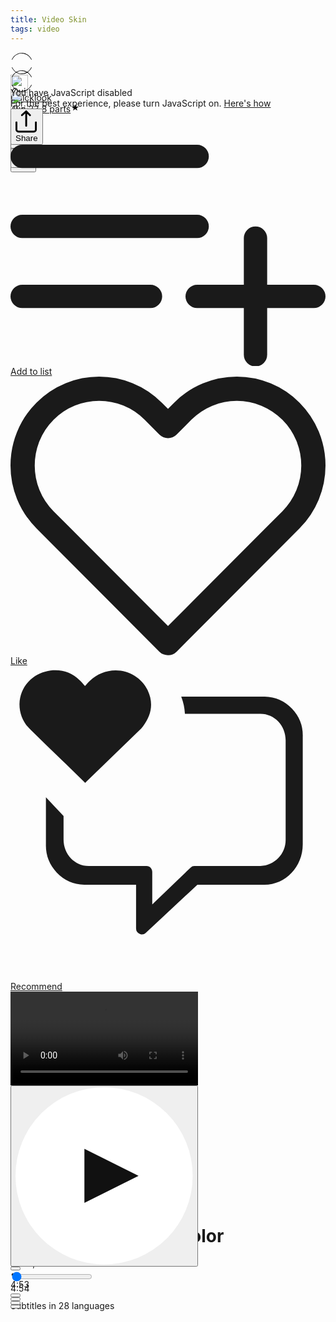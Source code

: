 ```yaml
---
title: Video Skin
tags: video
---
```


<div class="ijk"><div class="ntt fb ik il im" style="height: 28px;"><div class="o ntt"><div><a href="https://quicklook.netlify.app/about/" rel="noopener"><div class="ce in io"><div class="ip ntt fa o p gnn iq ir is it iu eg"><svg width="36" height="36" viewBox="0 0 36 36"><path fill-rule="evenodd" clip-rule="evenodd" d="M18 1.87c-6.63 0-12.4 4.14-15.21 10.21L2 11.71C4.94 5.37 11 1 18 1s13.06 4.37 16 10.71l-.79.37C30.4 6.01 24.63 1.88 18 1.88zM2.79 23.92c2.81 6.07 8.58 10.2 15.21 10.2 6.63 0 12.4-4.13 15.21-10.2l.79.37C31.06 30.63 25 35 18 35S4.94 30.63 2 24.29l.79-.37z"></path></svg></div><img alt="Quicklook" class="amm dpp io in" src="https://avatars0.githubusercontent.com/u/68094278?v=4?crop=0.525xw:1xh;center,top&resize=640:*" width="28" height="28" style="margin-top: 0px;"></div></a></div><div class="iv ab ntt"><div class="ntt"><div style="flex:1; align-self: center;"><span class="crr cs cb cc fgg"><a href="https://quicklook.netlify.app/about/" class="" rel="noopener" style="background-image: none;"><h10 class="crr cs cb cc gjj">Quicklook</h10></a></span></div></div><span class="crr cs cb cc gh" style="align-self: center;"><a class="" rel="noopener" href="https://quicklook.netlify.app/posts/toc" style="background-image: none;"><h10 class="crr cs cb cc gh"><span class="iw"></span>Jun 23<span class="ix gh">·</span>8 parts<svg class="iy iz ja" width="15" height="15" viewBox="0 0 15 15"><path d="M7.44 2.32c.03-.1.09-.1.12 0l1.2 3.53a.29.29 0 0 0 .26.2h3.88c.11 0 .13.04.04.1L9.8 8.33a.27.27 0 0 0-.1.29l1.2 3.53c.03.1-.01.13-.1.07l-3.14-2.18a.3.3 0 0 0-.32 0L4.2 12.22c-.1.06-.14.03-.1-.07l1.2-3.53a.27.27 0 0 0-.1-.3L2.06 6.16c-.1-.06-.07-.12.03-.12h3.89a.29.29 0 0 0 .26-.19l1.2-3.52z"></path></svg></h10></a></span></div></div><div class="ntt jb jc jd je jf jg jh ji ex" style="align-self: center;"><div class="ntt o"><div class="jj amm"><div class="by" aria-hidden="false"><button class="boo ch ax ay az ba bb bcc bdd be dl dm bh dn do"><svg width="25" height="25" class="q"><g fill-rule="evenodd"><path d="M15.6 5a.42.42 0 0 0 .17-.3.42.42 0 0 0-.12-.33l-2.8-2.79a.5.5 0 0 0-.7 0l-2.8 2.8a.4.4 0 0 0-.1.32c0 .12.07.23.16.3h.02a.45.45 0 0 0 .57-.04l2-2V10c0 .28.23.5.5.5s.5-.22.5-.5V2.93l2.02 2.02c.08.07.18.12.3.13.11.01.21-.02.3-.08v.01"></path><path d="M18 7h-1.5a.5.5 0 0 0 0 1h1.6c.5 0 .9.4.9.9v10.2c0 .5-.4.9-.9.9H6.9a.9.9 0 0 1-.9-.9V8.9c0-.5.4-.9.9-.9h1.6a.5.5 0 0 0 .35-.15A.5.5 0 0 0 9 7.5a.5.5 0 0 0-.15-.35A.5.5 0 0 0 8.5 7H7a2 2 0 0 0-2 2v10c0 1.1.9 2 2 2h11a2 2 0 0 0 2-2V9a2 2 0 0 0-2-2"></path></g></svg></button></div></div><div class="jk amm"><div><div class="iy"><div><div class="by" role="tooltip" aria-hidden="false" aria-describedby="1" aria-labelledby="1"><button class="boo ch ax ay az ba bb bcc bdd be dl dm bh dn do" onclick="tocContainer()"><svg width="25" height="25" viewBox="0 0 25 25"><path d="M19 6a2 2 0 0 0-2-2H8a2 2 0 0 0-2 2v14.66h.01c.01.1.05.2.12.28a.5.5 0 0 0 .7.03l5.67-4.12 5.66 4.13a.5.5 0 0 0 .71-.03.5.5 0 0 0 .12-.29H19V6zm-6.84 9.97L7 19.64V6a1 1 0 0 1 1-1h9a1 1 0 0 1 1 1v13.64l-5.16-3.67a.49.49 0 0 0-.68 0z" fill-rule="evenodd"></path></svg></button></div></div></div></div></div><div class="jl amm ag"><div class="by" aria-hidden="false"><div class="by" aria-hidden="false"><div class="amm bk bee"><button class="boo ch ax ay az ba bb bcc bdd be dl dm bh dn do"><svg class="q jm jn" width="25" height="25"><path d="M5 12.5c0 .55.2 1.02.59 1.41.39.4.86.59 1.41.59.55 0 1.02-.2 1.41-.59.4-.39.59-.86.59-1.41 0-.55-.2-1.02-.59-1.41A1.93 1.93 0 0 0 7 10.5c-.55 0-1.02.2-1.41.59-.4.39-.59.86-.59 1.41zm5.62 0c0 .55.2 1.02.58 1.41.4.4.87.59 1.42.59.55 0 1.02-.2 1.41-.59.4-.39.59-.86.59-1.41 0-.55-.2-1.02-.59-1.41a1.93 1.93 0 0 0-1.41-.59c-.55 0-1.03.2-1.42.59-.39.39-.58.86-.58 1.41zm5.6 0c0 .55.2 1.02.58 1.41.4.4.87.59 1.43.59.56 0 1.03-.2 1.42-.59.39-.39.58-.86.58-1.41 0-.55-.2-1.02-.58-1.41a1.93 1.93 0 0 0-1.42-.59c-.56 0-1.04.2-1.43.59-.39.39-.58.86-.58 1.41z" fill-rule="evenodd"></path></svg></button></div></div></div></div></div></div></div></div>

<div id="bottommenu" class="ijk"><div class="ntt fb ik il im" style="height: 28px;"><div class="o ntt"><div><a href="https://quicklook.netlify.app/about/" rel="noopener"><div class="ce in io"><div class="ip ntt fa o p gnn iq ir is it iu eg"><svg width="36" height="36" viewBox="0 0 36 36"><path fill-rule="evenodd" clip-rule="evenodd" d="M18 1.87c-6.63 0-12.4 4.14-15.21 10.21L2 11.71C4.94 5.37 11 1 18 1s13.06 4.37 16 10.71l-.79.37C30.4 6.01 24.63 1.88 18 1.88zM2.79 23.92c2.81 6.07 8.58 10.2 15.21 10.2 6.63 0 12.4-4.13 15.21-10.2l.79.37C31.06 30.63 25 35 18 35S4.94 30.63 2 24.29l.79-.37z"></path></svg></div><img alt="Quicklook" class="amm dpp io in" src="https://avatars0.githubusercontent.com/u/68094278?v=4?crop=0.525xw:1xh;center,top&resize=640:*" width="28" height="28" style="margin-top: 0px;"></div></a></div></div><div class="ntt jb jc jd je jf jg jh ji ex" style="align-self: center;"><div class="ntt o"><div class="jj amm"><div class="by" aria-hidden="false"><button class="boo ch ax ay az ba bb bcc bdd be dl dm bh dn do"><svg width="25" height="25" class="q" style="fill: #f5f5f7;"><g fill-rule="evenodd"><path d="M15.6 5a.42.42 0 0 0 .17-.3.42.42 0 0 0-.12-.33l-2.8-2.79a.5.5 0 0 0-.7 0l-2.8 2.8a.4.4 0 0 0-.1.32c0 .12.07.23.16.3h.02a.45.45 0 0 0 .57-.04l2-2V10c0 .28.23.5.5.5s.5-.22.5-.5V2.93l2.02 2.02c.08.07.18.12.3.13.11.01.21-.02.3-.08v.01"></path><path d="M18 7h-1.5a.5.5 0 0 0 0 1h1.6c.5 0 .9.4.9.9v10.2c0 .5-.4.9-.9.9H6.9a.9.9 0 0 1-.9-.9V8.9c0-.5.4-.9.9-.9h1.6a.5.5 0 0 0 .35-.15A.5.5 0 0 0 9 7.5a.5.5 0 0 0-.15-.35A.5.5 0 0 0 8.5 7H7a2 2 0 0 0-2 2v10c0 1.1.9 2 2 2h11a2 2 0 0 0 2-2V9a2 2 0 0 0-2-2"></path></g></svg></button></div></div><div class="jk amm"><div><div class="iy"><div><div class="by" role="tooltip" aria-hidden="false" aria-describedby="1" aria-labelledby="1"><button class="boo ch ax ay az ba bb bcc bdd be dl dm bh dn do" onclick="tocContainer()" style="fill: #f5f5f7;"><svg width="25" height="25" viewBox="0 0 25 25"><path d="M19 6a2 2 0 0 0-2-2H8a2 2 0 0 0-2 2v14.66h.01c.01.1.05.2.12.28a.5.5 0 0 0 .7.03l5.67-4.12 5.66 4.13a.5.5 0 0 0 .71-.03.5.5 0 0 0 .12-.29H19V6zm-6.84 9.97L7 19.64V6a1 1 0 0 1 1-1h9a1 1 0 0 1 1 1v13.64l-5.16-3.67a.49.49 0 0 0-.68 0z" fill-rule="evenodd"></path></svg></button></div></div></div></div></div><div class="jl amm ag" style="margin-right: 34px;"><div class="by" aria-hidden="false"><div class="by" aria-hidden="false"><div class="amm bk bee"><button class="boo ch ax ay az ba bb bcc bdd be dl dm bh dn do"><svg class="q jm jn" width="25" height="25" style="fill: #f5f5f7;"><path d="M5 12.5c0 .55.2 1.02.59 1.41.39.4.86.59 1.41.59.55 0 1.02-.2 1.41-.59.4-.39.59-.86.59-1.41 0-.55-.2-1.02-.59-1.41A1.93 1.93 0 0 0 7 10.5c-.55 0-1.02.2-1.41.59-.4.39-.59.86-.59 1.41zm5.62 0c0 .55.2 1.02.58 1.41.4.4.87.59 1.42.59.55 0 1.02-.2 1.41-.59.4-.39.59-.86.59-1.41 0-.55-.2-1.02-.59-1.41a1.93 1.93 0 0 0-1.41-.59c-.55 0-1.03.2-1.42.59-.39.39-.58.86-.58 1.41zm5.6 0c0 .55.2 1.02.58 1.41.4.4.87.59 1.43.59.56 0 1.03-.2 1.42-.59.39-.39.58-.86.58-1.41 0-.55-.2-1.02-.58-1.41a1.93 1.93 0 0 0-1.42-.59c-.56 0-1.04.2-1.43.59-.39.39-.58.86-.58 1.41z" fill-rule="evenodd"></path></svg></button></div></div></div></div></div></div></div></div>

<link rel="stylesheet" href="/assets/css/toc.css">
<script src="/assets/js/toc.js"/></script>


<link href='https://pa.tedcdn.com/javascripts/screens/4a2b5feac2cf78ec1207.chunk.js' rel='prefetch'>
<link href='https://pa.tedcdn.com/javascripts/screens/global-2838a3bb85c6d6113065.chunk.css' rel='stylesheet'>
<link href='https://pa.tedcdn.com/javascripts/screens/talk-fb26ec4d36c2425e3d81.chunk.css' rel='stylesheet'><script>
<link href='https://pa.tedcdn.com/javascripts/screens/e81952a22b1ee6555c44.chunk.js' rel='prefetch'>



<script>
  TED.abby.overridden = false;
  TED.abby.disabled = false;
  TED.abby.tests.aa_fastly = "b";
  TED["controller"]="talks";TED["zone"]={"api_key":"talk_page_2","ga_category":"videoplayer","ad_unit_path":"talk","ad_targeting":{}}
</script>
<noscript>
<div class='alert alert--flash alert--warning'>
            <div class='container'>
                        <div class='h9'>You have JavaScript disabled</div>
                        For the best experience, please turn JavaScript on.
                        <a href='https://enable-javascript.com/'>Here's how</a>
            </div>
            </div>
</noscript>
<div class="pos:r"><div class=" pos:r o:h "><div><div class=" pos:c z-i:1 j-c:c a-i:c m-x:a "><div class=" d:n d:b@lg m-w:xl pos:r m-x:a z-i:5 "><div class=" pos:a top:4 right:4 right:4@md z-i:4 " style="opacity: 1;"><span><div class="d:f flx-d:c w:10"><div><div class="m-b:1 m-x:a t-a:c"><button class="c:white f:.9 sb"><div><div class="
            a-i:c
            b-r:3
            d:f
            h:6
            j-c:c
            m-x:a
            p:.7
            w:6
           c:white bg:gray-dd.2"><svg viewBox="0 0 24 25" class="w:2"><g stroke="currentColor" stroke-width="2" fill="none" fill-rule="evenodd" stroke-linecap="round" stroke-linejoin="round"><path d="M1 13v7.9C1 22.0598 2.17525 23 3.625 23h15.75C20.82475 23 22 22.0598 22 20.9V13M15.64 5.2L11.54 1 7 5.2M11.54 3v13.65"></path></g></svg></div><div class=" w:full d:n d:i-b@xxs c:white m-t:.4 ">Share</div></div></button></div><div class="m-b:1 m-x:a t-a:c"><a class="c:white f:.9 sb" href="/session/new?context=ted.www%2Fwatch-later"><div><div class="
            a-i:c
            b-r:3
            d:f
            h:6
            j-c:c
            m-x:a
            p:.7
            w:6
           c:white bg:gray-dd.2"><svg viewBox="0 0 27 19" class="w:3"><g stroke="currentColor" stroke-width="2" fill="none" fill-rule="evenodd" stroke-linecap="round" stroke-linejoin="round"><path d="M1 1h15M1 7h15M1 13h11M16 13h10M21 8v10"></path></g></svg></div><div class=" w:full d:n d:i-b@xxs c:white m-t:.4 ">Add to list</div></div></a></div><div class="m-b:1 m-x:a pos:r t-a:c"><a class="c:white f:.9 sb" href="/session/new?context=ted.www%2Flike"><div><div class="
            a-i:c
            b-r:3
            d:f
            h:6
            j-c:c
            m-x:a
            p:.7
            w:6
           c:white bg:gray-dd.2"><svg viewBox="0 0 26 23" class="w:3"><path d="M23.14938 2.85655C21.96503 1.66785 20.35838 1 18.68306 1c-1.67532 0-3.28197.66785-4.46632 1.85655L12.99969 4.0775l-1.21704-1.22094c-2.46668-2.47458-6.46596-2.47458-8.93264 0-2.46668 2.47458-2.46668 6.48667 0 8.96126l1.21704 1.22094L12.9997 22l8.93264-8.96125 1.21705-1.22094C24.33428 10.62966 25 9.01786 25 7.33718c0-1.68068-.66572-3.29249-1.85062-4.48063z" stroke="currentColor" stroke-width="2" fill="none" fill-rule="evenodd" stroke-linecap="round" stroke-linejoin="round"></path></svg></div><div class=" w:full d:n d:i-b@xxs c:white m-t:.4 ">Like</div></div></a></div><div class="m-b:1 m-x:a t-a:c"><a class="c:white f:.9 sb" href="/session/new?context=ted.www%2Frecommend"><div><div class="
            a-i:c
            b-r:3
            d:f
            h:6
            j-c:c
            m-x:a
            p:.7
            w:6
           c:white bg:gray-dd.2"><svg viewBox="-120 -50 596 596" class="w:3"><g fill="currentColor" fill-rule="evenodd"><path d="M210.047 40.5A109.038 109.038 0 0 0 203.049 8h157.937a73.707 73.707 0 0 1 51.894 23.097 73.767 73.767 0 0 1 20.077 53.153V287.5c0 42.125-32.362 76.25-72.47 76.25H233.661L135.952 455a10.369 10.369 0 0 1-7.248 3c-1.624 0-2.749-.625-4.498-1.25a11.625 11.625 0 0 1-6.622-10.5v-82.5H19.498a74.206 74.206 0 0 1-52.065-23.067A74.267 74.267 0 0 1-52.972 287.5v-89.125c10.995 11.875 22.24 23.75 33.361 35.375v44.625c0 27.75 21.242 50 47.606 50h109.58c5.873 0 10.622 5 10.622 11.25V401l72.72-69.75a9.869 9.869 0 0 1 6.872-2.875h125.075c26.866-.883 48.086-23.111 47.73-50V90.5c0-27.875-21.24-50-47.73-50H210.047z"></path><path d="M139.728-3.785c-11.33-23.428-35.086-38.208-61.024-37.964-18.22 0-35.691 7.267-48.545 19.796-2.995 2.882-5.74 6.014-9.235 9.648-3.743-3.76-6.614-7.518-10.108-10.65A64.761 64.761 0 0 0-34.984-42c-6.364 0-12.728.752-18.968 2.506-28.3 6.967-48.414 32.146-49.044 61.394-.218 18.96 7.8 37.074 21.964 49.616 24.335 23.932 49.044 47.863 73.628 71.418L21.3 171l2.62-2.506 100.085-96.978A48.241 48.241 0 0 0 130.743 64c15.848-20.924 20.216-43.853 8.985-67.659v-.125z"></path></g></svg></div><div class=" w:full d:n d:i-b@xxs c:white m-t:.4 ">Recommend</div></div></a></div></div></div></span></div></div><div id="video-container" style="position: relative;"><div style="display: block; padding-top: 56.25%;"></div><div style="position: absolute; bottom: 0px; left: 0px; top: 0px; right: 0px;"><div class="sticky-outer-wrapper  h:full pos:r d:f j-c:c a-i:c " style=""><div class="sticky-inner-wrapper" style="position: relative; top: 0px;"><div class="h:full pos:r"><div class="h:full"><div class=" o:h bg:black " style="position: relative;"><div style="display: block; padding-top: 56.25%;"></div><div style="position: absolute; bottom: 0px; left: 0px; top: 0px; right: 0px;"><div id="ted-player" class=" h:full w:full pos:r d:f a-i:c j-c:c bg:black "><div class="pos:a pos:c"><div class=" pos:c pos:a bg:black " style="background-image: url(&quot;https://pi.tedcdn.com/r/s3.amazonaws.com/talkstar-photos/uploads/086afdf7-942a-4057-9311-65ed008563e9/1511_01_A_Flynn_Angela_Skin_16x9thumb.jpg?op=%5E&amp;c=1280%2C720&amp;gravity=t&amp;u%5Br%5D=2&amp;u%5Bs%5D=0.5&amp;u%5Ba%5D=0.8&amp;u%5Bt%5D=0.03&amp;quality=82&amp;w=1280&amp;h=720&quot;), linear-gradient(to top, rgba(0, 0, 0, 0.65) 8%, rgba(0, 0, 0, 0) 72%); background-repeat: no-repeat; background-size: cover;"></div></div><div class="d:b w:full h:full"><div class="h:full w:full"><div class="h:full w:full"><video playsinline="playsinline" class="h:full w:full" id="ted-player-4634" crossorigin="anonymous" src="blob:https://www.ted.com/a3758079-e36b-4d97-972a-10717851b5ed" title="Angela Koine Flynn: The science of skin color"><track kind="subtitles" label="Arabic" src="https://pubads.g.doubleclick.net/ondemand/hls/content/2503702/vid/AngelaKoineFlynn_SkinColor_2015E/SIN/streams/7effcaee-ebb8-4412-a6e7-4787cd02bb4d/vtt/ar.vtt" srclang="ar"><track kind="subtitles" label="German" src="https://pubads.g.doubleclick.net/ondemand/hls/content/2503702/vid/AngelaKoineFlynn_SkinColor_2015E/SIN/streams/7effcaee-ebb8-4412-a6e7-4787cd02bb4d/vtt/de.vtt" srclang="de"><track kind="subtitles" label="English" src="https://pubads.g.doubleclick.net/ondemand/hls/content/2503702/vid/AngelaKoineFlynn_SkinColor_2015E/SIN/streams/7effcaee-ebb8-4412-a6e7-4787cd02bb4d/vtt/en.vtt" srclang="en"><track kind="subtitles" label="Spanish" src="https://pubads.g.doubleclick.net/ondemand/hls/content/2503702/vid/AngelaKoineFlynn_SkinColor_2015E/SIN/streams/7effcaee-ebb8-4412-a6e7-4787cd02bb4d/vtt/es.vtt" srclang="es"><track kind="subtitles" label="Persian" src="https://pubads.g.doubleclick.net/ondemand/hls/content/2503702/vid/AngelaKoineFlynn_SkinColor_2015E/SIN/streams/7effcaee-ebb8-4412-a6e7-4787cd02bb4d/vtt/fa.vtt" srclang="fa"><track kind="subtitles" label="French" src="https://pubads.g.doubleclick.net/ondemand/hls/content/2503702/vid/AngelaKoineFlynn_SkinColor_2015E/SIN/streams/7effcaee-ebb8-4412-a6e7-4787cd02bb4d/vtt/fr.vtt" srclang="fr"><track kind="subtitles" label="Hebrew" src="https://pubads.g.doubleclick.net/ondemand/hls/content/2503702/vid/AngelaKoineFlynn_SkinColor_2015E/SIN/streams/7effcaee-ebb8-4412-a6e7-4787cd02bb4d/vtt/he.vtt" srclang="he"><track kind="subtitles" label="Hindi" src="https://pubads.g.doubleclick.net/ondemand/hls/content/2503702/vid/AngelaKoineFlynn_SkinColor_2015E/SIN/streams/7effcaee-ebb8-4412-a6e7-4787cd02bb4d/vtt/hi.vtt" srclang="hi"><track kind="subtitles" label="Croatian" src="https://pubads.g.doubleclick.net/ondemand/hls/content/2503702/vid/AngelaKoineFlynn_SkinColor_2015E/SIN/streams/7effcaee-ebb8-4412-a6e7-4787cd02bb4d/vtt/hr.vtt" srclang="hr"><track kind="subtitles" label="Armenian" src="https://pubads.g.doubleclick.net/ondemand/hls/content/2503702/vid/AngelaKoineFlynn_SkinColor_2015E/SIN/streams/7effcaee-ebb8-4412-a6e7-4787cd02bb4d/vtt/hy.vtt" srclang="hy"><track kind="subtitles" label="Indonesian" src="https://pubads.g.doubleclick.net/ondemand/hls/content/2503702/vid/AngelaKoineFlynn_SkinColor_2015E/SIN/streams/7effcaee-ebb8-4412-a6e7-4787cd02bb4d/vtt/id.vtt" srclang="id"><track kind="subtitles" label="Italian" src="https://pubads.g.doubleclick.net/ondemand/hls/content/2503702/vid/AngelaKoineFlynn_SkinColor_2015E/SIN/streams/7effcaee-ebb8-4412-a6e7-4787cd02bb4d/vtt/it.vtt" srclang="it"><track kind="subtitles" label="Japanese" src="https://pubads.g.doubleclick.net/ondemand/hls/content/2503702/vid/AngelaKoineFlynn_SkinColor_2015E/SIN/streams/7effcaee-ebb8-4412-a6e7-4787cd02bb4d/vtt/ja.vtt" srclang="ja"><track kind="subtitles" label="Korean" src="https://pubads.g.doubleclick.net/ondemand/hls/content/2503702/vid/AngelaKoineFlynn_SkinColor_2015E/SIN/streams/7effcaee-ebb8-4412-a6e7-4787cd02bb4d/vtt/ko.vtt" srclang="ko"><track kind="subtitles" label="Kurdish" src="https://pubads.g.doubleclick.net/ondemand/hls/content/2503702/vid/AngelaKoineFlynn_SkinColor_2015E/SIN/streams/7effcaee-ebb8-4412-a6e7-4787cd02bb4d/vtt/ku.vtt" srclang="ku"><track kind="subtitles" label="Polish" src="https://pubads.g.doubleclick.net/ondemand/hls/content/2503702/vid/AngelaKoineFlynn_SkinColor_2015E/SIN/streams/7effcaee-ebb8-4412-a6e7-4787cd02bb4d/vtt/pl.vtt" srclang="pl"><track kind="subtitles" label="Portuguese" src="https://pubads.g.doubleclick.net/ondemand/hls/content/2503702/vid/AngelaKoineFlynn_SkinColor_2015E/SIN/streams/7effcaee-ebb8-4412-a6e7-4787cd02bb4d/vtt/pt.vtt" srclang="pt"><track kind="subtitles" label="Portuguese, Brazilian" src="https://pubads.g.doubleclick.net/ondemand/hls/content/2503702/vid/AngelaKoineFlynn_SkinColor_2015E/SIN/streams/7effcaee-ebb8-4412-a6e7-4787cd02bb4d/vtt/pt-br.vtt" srclang="pt-br"><track kind="subtitles" label="Romanian" src="https://pubads.g.doubleclick.net/ondemand/hls/content/2503702/vid/AngelaKoineFlynn_SkinColor_2015E/SIN/streams/7effcaee-ebb8-4412-a6e7-4787cd02bb4d/vtt/ro.vtt" srclang="ro"><track kind="subtitles" label="Russian" src="https://pubads.g.doubleclick.net/ondemand/hls/content/2503702/vid/AngelaKoineFlynn_SkinColor_2015E/SIN/streams/7effcaee-ebb8-4412-a6e7-4787cd02bb4d/vtt/ru.vtt" srclang="ru"><track kind="subtitles" label="Slovak" src="https://pubads.g.doubleclick.net/ondemand/hls/content/2503702/vid/AngelaKoineFlynn_SkinColor_2015E/SIN/streams/7effcaee-ebb8-4412-a6e7-4787cd02bb4d/vtt/sk.vtt" srclang="sk"><track kind="subtitles" label="Serbian" src="https://pubads.g.doubleclick.net/ondemand/hls/content/2503702/vid/AngelaKoineFlynn_SkinColor_2015E/SIN/streams/7effcaee-ebb8-4412-a6e7-4787cd02bb4d/vtt/sr.vtt" srclang="sr"><track kind="subtitles" label="Thai" src="https://pubads.g.doubleclick.net/ondemand/hls/content/2503702/vid/AngelaKoineFlynn_SkinColor_2015E/SIN/streams/7effcaee-ebb8-4412-a6e7-4787cd02bb4d/vtt/th.vtt" srclang="th"><track kind="subtitles" label="Turkish" src="https://pubads.g.doubleclick.net/ondemand/hls/content/2503702/vid/AngelaKoineFlynn_SkinColor_2015E/SIN/streams/7effcaee-ebb8-4412-a6e7-4787cd02bb4d/vtt/tr.vtt" srclang="tr"><track kind="subtitles" label="Ukrainian" src="https://pubads.g.doubleclick.net/ondemand/hls/content/2503702/vid/AngelaKoineFlynn_SkinColor_2015E/SIN/streams/7effcaee-ebb8-4412-a6e7-4787cd02bb4d/vtt/uk.vtt" srclang="uk"><track kind="subtitles" label="Vietnamese" src="https://pubads.g.doubleclick.net/ondemand/hls/content/2503702/vid/AngelaKoineFlynn_SkinColor_2015E/SIN/streams/7effcaee-ebb8-4412-a6e7-4787cd02bb4d/vtt/vi.vtt" srclang="vi"><track kind="subtitles" label="Chinese, Simplified" src="https://pubads.g.doubleclick.net/ondemand/hls/content/2503702/vid/AngelaKoineFlynn_SkinColor_2015E/SIN/streams/7effcaee-ebb8-4412-a6e7-4787cd02bb4d/vtt/zh-cn.vtt" srclang="zh-cn"><track kind="subtitles" label="Chinese, Traditional" src="https://pubads.g.doubleclick.net/ondemand/hls/content/2503702/vid/AngelaKoineFlynn_SkinColor_2015E/SIN/streams/7effcaee-ebb8-4412-a6e7-4787cd02bb4d/vtt/zh-tw.vtt" srclang="zh-tw"></video><div style="display: none; position: absolute; top: 0px; left: 0px; width: 100%; height: 100%;"></div><div style="display: none; position: absolute; top: 0px; left: 0px; width: 100%; height: 100%;"></div></div></div></div><div class=" pos:a pos:c "><button aria-label="Play Video" class=" sb pos:a pos:c w:full z-i:3 hover/grow " style="outline: none; opacity: 1;"><div class=" d:i-b w:full "><div class=" vhs-pop vhs-duration-3  css-o0zpnp" style="line-height: 0;"><span class="SVGInline css-1pqru7x"><svg class="SVGInline-svg css-1pqru7x-svg" style="width: 100%;height: 100%;" viewBox="0 0 72 72" xmlns="http://www.w3.org/2000/svg"><title>Play</title><g fill="none" fill-rule="evenodd"><circle fill="#FFF" cx="36" cy="36" r="36"></circle><path fill="#111" d="M28 47V25l22 11z"></path></g></svg></span><div class="play-pulse"></div></div></div></button><div style="opacity: 1;"><div class=" pos:a w:full bottom:0 " style="pointer-events: all;"><div class=" bottom:0 h:full p-y:5 p-y:9@md pos:a w:full z-i:0 " style="background: linear-gradient(rgba(0, 0, 0, 0), rgba(0, 0, 0, 0.5)); pointer-events: none;"></div><div class=" p-b:.5 p-x:.8 pos:r z-i:5 "><div class="z-i:0 d:f j-c:s-a a-i:c l-h:d h:full"><div class="m-r:1"><button title="play video" aria-controls="video1" class=" sb p:1 hover/bg:white.7 b-r:.1 cur:p "><span class="SVGInline  d:b w:2 h:2 c:white "><svg class="SVGInline-svg -svg d:b-svg w:2-svg h:2-svg c:white-svg -svg" fill="currentColor" id="plyr-play" viewBox="0 0 18 18"><path d="M15.562 8.1L3.87.225C3.052-.337 2 .225 2 1.125v15.75c0 .9 1.052 1.462 1.87.9L15.563 9.9c.584-.45.584-1.35 0-1.8z"></path></svg></span></button></div><div class="flx-g:1"><div style="user-select: none;"><div class=" pos:r "><div class=" video-progress-bar video-progress-bar--horizontal "><div class="video-progress-bar__fill" style="width: 0%;"></div><input class="video-progress-bar__input" title="Video seek control" type="range" min="0" max="294" step="0.1" value="0"></div></div></div></div><div><span class=" c:white f:.9 m-l:4 m-r:1 ">4:54</span></div><div class="z-i:0 pos:r top:0"><button title="mute volume" aria-controls="video1" class=" sb p:1 hover/bg:white.7 b-r:.1 cur:p "><span class="SVGInline  d:b w:2 h:2 c:white "><svg class="SVGInline-svg -svg d:b-svg w:2-svg h:2-svg c:white-svg -svg" fill="currentColor" id="plyr-volume" viewBox="0 0 18 18"><path d="M15.6 3.3c-.4-.4-1-.4-1.4 0-.4.4-.4 1 0 1.4C15.4 5.9 16 7.4 16 9c0 1.6-.6 3.1-1.8 4.3-.4.4-.4 1 0 1.4.2.2.5.3.7.3.3 0 .5-.1.7-.3C17.1 13.2 18 11.2 18 9s-.9-4.2-2.4-5.7z"></path><path d="M11.282 5.282a.909.909 0 0 0 0 1.316c.735.735.995 1.458.995 2.402 0 .936-.425 1.917-.995 2.487a.909.909 0 0 0 0 1.316c.145.145.636.262 1.018.156a.725.725 0 0 0 .298-.156C13.773 11.733 14.13 10.16 14.13 9c0-.17-.002-.34-.011-.51-.053-.992-.319-2.005-1.522-3.208a.909.909 0 0 0-1.316 0zM3.786 6.008H.714C.286 6.008 0 6.31 0 6.76v4.512c0 .452.286.752.714.752h3.072l4.071 3.858c.5.3 1.143 0 1.143-.602V2.752c0-.601-.643-.977-1.143-.601L3.786 6.008z"></path></svg></span></button><div class="pos:r m-x:1" style="pointer-events: none;"></div></div><div class="z-i:0 pos:r bottom:0"><button title="subtitle controls" aria-controls="video1" class=" sb p:1 hover/bg:white.7 b-r:.1 cur:p "><span class="SVGInline  d:b w:2 h:2 c:white "><svg class="SVGInline-svg -svg d:b-svg w:2-svg h:2-svg c:white-svg -svg" fill="currentColor" viewBox="0 0 26 23" xmlns="http://www.w3.org/2000/svg"><title>Subtitles</title><path d="M0 0h26v22.677L21.544 17.8H0V0zm6.276 11.602a2.373 2.373 0 1 0 0-4.746 2.373 2.373 0 0 0 0 4.746zm6.592 0a2.373 2.373 0 1 0 0-4.746 2.373 2.373 0 0 0 0 4.746zm6.592 0a2.373 2.373 0 1 0 0-4.746 2.373 2.373 0 0 0 0 4.746z" fill="#FFF" fill-rule="evenodd"></path></svg></span></button><span style="pointer-events: none;"></span></div><div class="z-i:0 pos:r bottom:0"><button title="More Options" aria-controls="video1" class=" sb p:1 hover/bg:white.7 b-r:.1 cur:p "><span class="SVGInline  d:b w:2 h:2 c:white "><svg class="SVGInline-svg -svg d:b-svg w:2-svg h:2-svg c:white-svg -svg" fill="currentColor" xmlns="http://www.w3.org/2000/svg" viewBox="0 0 18 18">
  <path fill="#FFF" fill-rule="evenodd" d="M1.08 10.695c.327.038.693.058 1.078.077.27.02.501.193.579.463.134.424.289.828.5 1.194a.643.643 0 0 1-.077.733c-.25.289-.5.578-.693.828a.65.65 0 0 0 .038.868l1.137 1.137a.65.65 0 0 0 .868.038c.25-.212.52-.443.828-.693a.643.643 0 0 1 .733-.078c.385.193.79.367 1.194.501.251.078.444.309.463.579.02.385.058.751.077 1.079a.646.646 0 0 0 .636.578h1.619c.328 0 .617-.25.636-.578.038-.328.058-.694.077-1.08a.637.637 0 0 1 .462-.578c.424-.134.83-.289 1.195-.5a.643.643 0 0 1 .733.077c.289.25.578.5.828.693a.65.65 0 0 0 .868-.038l1.137-1.137a.65.65 0 0 0 .038-.868c-.212-.25-.443-.52-.694-.828a.643.643 0 0 1-.077-.733 9.22 9.22 0 0 0 .501-1.194.664.664 0 0 1 .579-.463c.385-.02.751-.058 1.079-.077a.646.646 0 0 0 .578-.636V8.44a.632.632 0 0 0-.578-.636 16.697 16.697 0 0 0-1.08-.077.637.637 0 0 1-.578-.462 6.005 6.005 0 0 0-.5-1.195.643.643 0 0 1 .076-.733c.251-.289.502-.578.694-.828a.65.65 0 0 0-.038-.868l-1.137-1.137a.65.65 0 0 0-.868-.038c-.25.212-.52.443-.828.694a.643.643 0 0 1-.733.077 9.22 9.22 0 0 0-1.195-.501.664.664 0 0 1-.462-.579c-.02-.385-.058-.751-.077-1.079A.646.646 0 0 0 10.06.5H8.44a.632.632 0 0 0-.636.578c-.038.328-.058.694-.077 1.08a.637.637 0 0 1-.463.578c-.424.134-.828.289-1.194.5a.643.643 0 0 1-.733-.076c-.289-.251-.578-.502-.828-.694a.65.65 0 0 0-.868.038L2.505 3.641a.65.65 0 0 0-.038.868c.212.25.443.52.693.828a.643.643 0 0 1 .078.733 9.22 9.22 0 0 0-.501 1.195.664.664 0 0 1-.579.462c-.385.02-.751.058-1.079.077a.646.646 0 0 0-.578.636v1.619a.604.604 0 0 0 .578.636zm8.17-5.82a4.372 4.372 0 0 1 4.375 4.375 4.372 4.372 0 0 1-4.375 4.374A4.372 4.372 0 0 1 4.876 9.25 4.36 4.36 0 0 1 9.25 4.875z"></path>
</svg></span></button><span style="pointer-events: none;"></span></div><div><button title="Enter Fullscreen" aria-controls="video1" class=" sb p:1 hover/bg:white.7 b-r:.1 cur:p "><span class="SVGInline  d:b w:2 h:2 c:white "><svg class="SVGInline-svg -svg d:b-svg w:2-svg h:2-svg c:white-svg -svg" fill="currentColor" id="plyr-enter-fullscreen" viewBox="0 0 18 18"><path d="M10 3h3.6l-4 4L11 8.4l4-4V8h2V1h-7zM7 9.6l-4 4V10H1v7h7v-2H4.4l4-4z"></path></svg></span></button></div></div></div></div></div></div></div></div></div></div><div class=""></div></div></div></div></div></div><div class="pos:r 
                      c:white
                      j-c:c
                      m-x:a
                      t-a:c@md
                      z-i:1
                    "><div class="bottom:8 pos:a@md w:full" style="pointer-events: none;"><div class="d:f flx-d:c pos:r a-i:f-s"><div style="opacity: 1;"><div class="d:i-b@xl p:1 t-a:l d:n d:i-b@lg p-x:4"><div class="pos:r z-i:1"><div class=" m-b:.5 d:f f:1 a-i:c "><div>Angela Koine Flynn</div><div class="m-x:.3"> | </div><div>TED-Ed</div></div><div><h1 class="f-w:700 l-h:t m-b:0 p-x:0 z-i:1 f:5 f:6@xl">The science of skin color</h1></div><div class="d:n@md"><div class=" d:i-b f-w:700 f:.9 f:1@xxl "><span>2,210,597<span class="f-w:400"> views</span><div class="d:i-b f:.8 l-h:n m-x:.5 f-w:300"> • </div></span><span>4:53</span></div><div class="d:n d:i-b@md"><div class="d:i-b f:.8 l-h:n m-x:.5">•</div><div class="d:i-b f:.9">Subtitles in 28 languages</div></div></div></div></div></div></div></div></div></div><span style="font-size: 0px;"></span></div></div></div>

